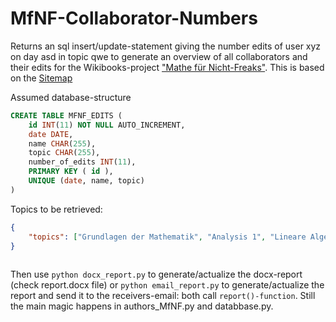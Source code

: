 # MfNF-Collaborator-Numbers
Returns an sql insert/update-statement giving the number edits of user xyz on day asd in topic qwe to generate an overview of all collaborators and their edits for the Wikibooks-project ["Mathe für Nicht-Freaks"](https://de.wikibooks.org/wiki/Mathe_f%C3%BCr_Nicht-Freaks). This is based on the [Sitemap](https://de.wikibooks.org/w/index.php?title=Mathe_f%C3%BCr_Nicht-Freaks:_Sitemap)

Assumed database-structure

```SQL
CREATE TABLE MFNF_EDITS (
	id INT(11) NOT NULL AUTO_INCREMENT,
	date DATE,
	name CHAR(255),
	topic CHAR(255),
	number_of_edits INT(11),
	PRIMARY KEY ( id ),
	UNIQUE (date, name, topic)
)
```

Topics to be retrieved: 

```json
{
    "topics": ["Grundlagen der Mathematik", "Analysis 1", "Lineare Algebra 1","Maßtheorie","Real Analysis", "Mitmachen für (Nicht-)Freaks"]
}
 
```

Then use `python docx_report.py` to generate/actualize the docx-report (check report.docx file) or `python email_report.py` to generate/actualize the report and send it to the receivers-email: both call `report()-function`. Still the main magic happens in authors_MfNF.py and databbase.py.
